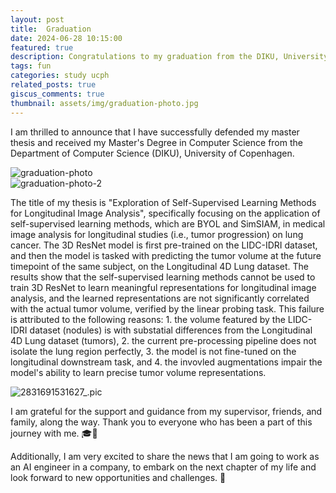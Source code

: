 ```yaml
---
layout: post
title:  Graduation
date: 2024-06-28 10:15:00
featured: true
description: Congratulations to my graduation from the DIKU, University of Copenhagen.
tags: fun
categories: study ucph
related_posts: true
giscus_comments: true
thumbnail: assets/img/graduation-photo.jpg
---
```


I am thrilled to announce that I have successfully defended my master thesis and received my Master's Degree in Computer Science from the Department of Computer Science (DIKU), University of Copenhagen.

<div class="row mt-3 mb-3">
  <div class="col-sm mt-3 mt-md-0">
	<img src="{{ site.baseurl }}/assets/img/graduation-photo.jpg" alt="graduation-photo" class="img-fluid rounded z-depth-1" data-zoomable/>
  </div>
  <div class="col-sm mt-3 mt-md-0">
    <img src="https://i.imgur.com/7Ee4Raf.jpeg" alt="graduation-photo-2" class="img-fluid rounded z-depth-1" data-zoomable>
  </div>
</div>

The title of my thesis is "Exploration of Self-Supervised Learning Methods for Longitudinal Image Analysis", specifically focusing on the application of self-supervised learning methods, which are BYOL and SimSIAM, in medical image analysis for longitudinal studies (i.e., tumor progression) on lung cancer. The 3D ResNet model is first pre-trained on the LIDC-IDRI dataset, and then the model is tasked with predicting the tumor volume at the future timepoint of the same subject, on the Longitudinal 4D Lung dataset. The results show that the self-supervised learning methods cannot be used to train 3D ResNet to learn meaningful representations for longitudinal image analysis, and the learned representations are not significantly correlated with the actual tumor volume, verified by the linear probing task. This failure is attributed to the following reasons: 1. the volume featured by the LIDC-IDRI dataset (nodules) is with substatial differences from the Longitudinal 4D Lung dataset (tumors), 2. the current pre-processing pipeline does not isolate the lung region perfectly, 3. the model is not fine-tuned on the longitudinal downstream task, and 4. the invovled augmentations impair the model's ability to learn precise tumor volume representations.

<div class="row mt-3 mb-3">
    <div class="col-sm mt-3 mt-md-0">
		 <img src="https://i.imgur.com/16tSUKF.png" alt="2831691531627_.pic" class="img-fluid rounded z-depth-1" data-zoomable/>
    </div>
</div>

I am grateful for the support and guidance from my supervisor, friends, and family, along the way. Thank you to everyone who has been a part of this journey with me. 🎓🎉

Additionally, I am very excited to share the news that I am going to work as an AI engineer in a company, to embark on the next chapter of my life and look forward to new opportunities and challenges. 🚀 